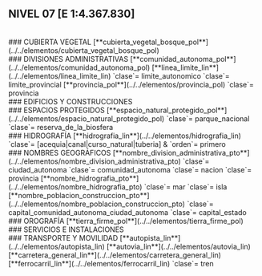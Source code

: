 ## NIVEL 07 [E 1:4.367.830]

<br />
### CUBIERTA VEGETAL
[**cubierta_vegetal_bosque_pol**](../../elementos/cubierta_vegetal_bosque_pol)  
<br />
### DIVISIONES ADMINISTRATIVAS
[**comunidad_autonoma_pol**](../../elementos/comunidad_autonoma_pol)  
[**linea_limite_lin**](../../elementos/linea_limite_lin)  
`clase`= limite_autonomico  
`clase`= limite_provincial  
[**provincia_pol**](../../elementos/provincia_pol)  
`clase`= provincia  
<br />
### EDIFICIOS Y CONSTRUCCIONES
<br />
### ESPACIOS PROTEGIDOS
[**espacio_natural_protegido_pol**](../../elementos/espacio_natural_protegido_pol)  
`clase`= parque_nacional  
`clase`= reserva_de_la_biosfera  
<br />
### HIDROGRAFÍA
[**hidrografia_lin**](../../elementos/hidrografia_lin)  
`clase`= [acequia|canal|curso_natural|tuberia] & `orden`= primero  
<br />
### NOMBRES GEOGRÁFICOS
[**nombre_division_administrativa_pto**](../../elementos/nombre_division_administrativa_pto)  
`clase`= ciudad_autonoma  
`clase`= comunidad_autonoma  
`clase`= nacion  
`clase`= provincia  
[**nombre_hidrografia_pto**](../../elementos/nombre_hidrografia_pto)  
`clase`= mar  
`clase`= isla  
[**nombre_poblacion_construccion_pto**](../../elementos/nombre_poblacion_construccion_pto)  
`clase`= capital_comunidad_autonoma_ciudad_autonoma  
`clase`= capital_estado  
<br />
### OROGRAFÍA
[**tierra_firme_pol**](../../elementos/tierra_firme_pol)  
<br />
### SERVICIOS E INSTALACIONES
<br />
### TRANSPORTE Y MOVILIDAD
[**autopista_lin**](../../elementos/autopista_lin)  
[**autovia_lin**](../../elementos/autovia_lin)  
[**carretera_general_lin**](../../elementos/carretera_general_lin)  
[**ferrocarril_lin**](../../elementos/ferrocarril_lin)  
`clase`= tren  
